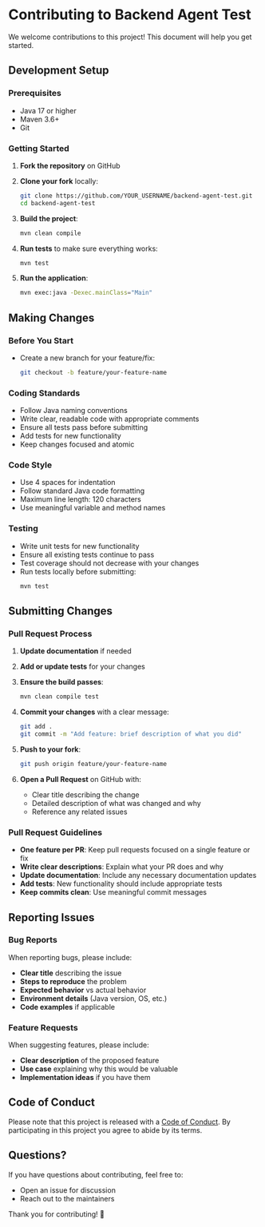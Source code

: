 # Contributing to Backend Agent Test

We welcome contributions to this project! This document will help you get started.

## Development Setup

### Prerequisites

- Java 17 or higher
- Maven 3.6+
- Git

### Getting Started

1. **Fork the repository** on GitHub
2. **Clone your fork** locally:
   ```bash
   git clone https://github.com/YOUR_USERNAME/backend-agent-test.git
   cd backend-agent-test
   ```

3. **Build the project**:
   ```bash
   mvn clean compile
   ```

4. **Run tests** to make sure everything works:
   ```bash
   mvn test
   ```

5. **Run the application**:
   ```bash
   mvn exec:java -Dexec.mainClass="Main"
   ```

## Making Changes

### Before You Start

- Create a new branch for your feature/fix:
  ```bash
  git checkout -b feature/your-feature-name
  ```

### Coding Standards

- Follow Java naming conventions
- Write clear, readable code with appropriate comments
- Ensure all tests pass before submitting
- Add tests for new functionality
- Keep changes focused and atomic

### Code Style

- Use 4 spaces for indentation
- Follow standard Java code formatting
- Maximum line length: 120 characters
- Use meaningful variable and method names

### Testing

- Write unit tests for new functionality
- Ensure all existing tests continue to pass
- Test coverage should not decrease with your changes
- Run tests locally before submitting:
  ```bash
  mvn test
  ```

## Submitting Changes

### Pull Request Process

1. **Update documentation** if needed
2. **Add or update tests** for your changes
3. **Ensure the build passes**:
   ```bash
   mvn clean compile test
   ```

4. **Commit your changes** with a clear message:
   ```bash
   git add .
   git commit -m "Add feature: brief description of what you did"
   ```

5. **Push to your fork**:
   ```bash
   git push origin feature/your-feature-name
   ```

6. **Open a Pull Request** on GitHub with:
   - Clear title describing the change
   - Detailed description of what was changed and why
   - Reference any related issues

### Pull Request Guidelines

- **One feature per PR**: Keep pull requests focused on a single feature or fix
- **Write clear descriptions**: Explain what your PR does and why
- **Update documentation**: Include any necessary documentation updates
- **Add tests**: New functionality should include appropriate tests
- **Keep commits clean**: Use meaningful commit messages

## Reporting Issues

### Bug Reports

When reporting bugs, please include:

- **Clear title** describing the issue
- **Steps to reproduce** the problem
- **Expected behavior** vs actual behavior
- **Environment details** (Java version, OS, etc.)
- **Code examples** if applicable

### Feature Requests

When suggesting features, please include:

- **Clear description** of the proposed feature
- **Use case** explaining why this would be valuable
- **Implementation ideas** if you have them

## Code of Conduct

Please note that this project is released with a [Code of Conduct](CODE_OF_CONDUCT.md). By participating in this project you agree to abide by its terms.

## Questions?

If you have questions about contributing, feel free to:

- Open an issue for discussion
- Reach out to the maintainers

Thank you for contributing! 🎉